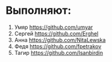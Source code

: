 # Выполняют:
1) Умяр https://github.com/umyar
2) Сергей https://github.com/Erghel
3) Анна https://github.com/NitaLewska
4) Федя https://github.com/fpetrakov
5) Тагир https://github.com/Isanbirdin
